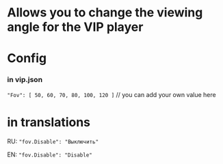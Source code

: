 # Allows you to change the viewing angle for the VIP player

# Config

### in vip.json
`"Fov": [ 50, 60, 70, 80, 100, 120 ]`  // you can add your own value here

# in translations

RU: `"fov.Disable": "Выключить"`

EN: `"fov.Disable": "Disable"`
